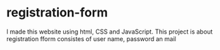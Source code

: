 # registration-form
I made this website using html, CSS and JavaScript. This project is about registration fform consistes of user name, password an mail

